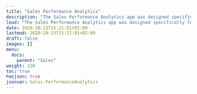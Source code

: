 ```yaml
---
title: "Sales Performance Analytics"
description: "The Sales Performance Analytics app was designed specifically for sales leadership. Use this app to analyze inquiry/tour traffic patterns, speed to connect performance, database advancements, utilization of the discovery fields in the Inquiry Dashboard, and other details."
lead: "The Sales Performance Analytics app was designed specifically for sales leadership. Use this app to analyze inquiry/tour traffic patterns, speed to connect performance, database advancements, utilization of the discovery fields in the Inquiry Dashboard, and other details."
date: 2020-10-13T15:21:01+02:00
lastmod: 2020-10-13T15:21:01+02:00
draft: false
images: []
menu:
  docs:
    parent: "Sales"
weight: 120
toc: true
hasjson: true
jsonvar: Sales-PerformanceAnalytics
---
```


